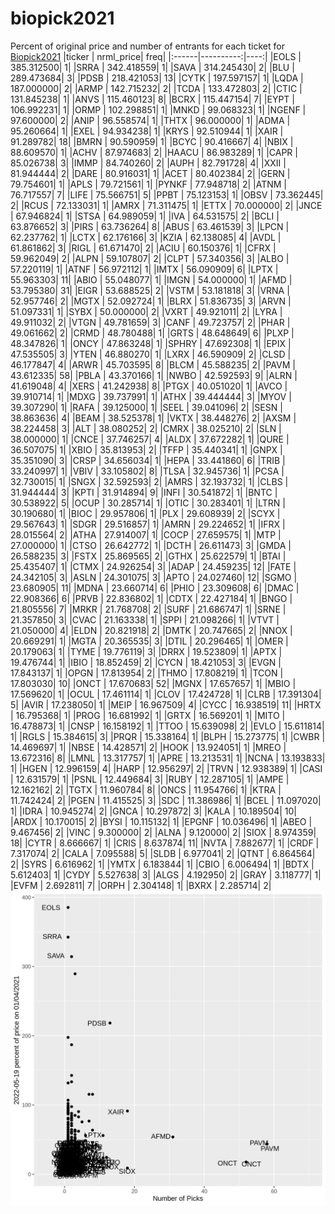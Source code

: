 # biopick2021
Percent of original price and number of entrants for each ticket for [Biopick2021](https://twitter.com/hashtag/Biopick2021)
|ticker | nrml_price| freq|
|:------|----------:|----:|
|EOLS   | 385.312500|    1|
|SRRA   | 342.418559|    1|
|SAVA   | 314.245430|    2|
|BLU    | 289.473684|    3|
|PDSB   | 218.421053|   13|
|CYTK   | 197.597157|    1|
|LQDA   | 187.000000|    2|
|ARMP   | 142.715232|    2|
|TCDA   | 133.472803|    2|
|CTIC   | 131.845238|    1|
|ANVS   | 115.460123|    8|
|BCRX   | 115.447154|    7|
|EYPT   | 106.992231|    1|
|ORMP   | 102.298851|    1|
|MNKD   |  99.068323|    1|
|NGENF  |  97.600000|    2|
|ANIP   |  96.558574|    1|
|THTX   |  96.000000|    1|
|ADMA   |  95.260664|    1|
|EXEL   |  94.934238|    1|
|KRYS   |  92.510944|    1|
|XAIR   |  91.289782|   18|
|BMRN   |  90.590959|    1|
|BCYC   |  90.416667|    4|
|NBIX   |  88.609570|    1|
|ACHV   |  87.974683|    2|
|HAACU  |  86.983289|    1|
|CAPR   |  85.026738|    3|
|IMMP   |  84.740260|    2|
|AUPH   |  82.791728|    4|
|XXII   |  81.944444|    2|
|DARE   |  80.916031|    1|
|ACET   |  80.402384|    2|
|GERN   |  79.754601|    1|
|APLS   |  79.721561|    1|
|PYNKF  |  77.948718|    2|
|ATNM   |  76.717557|    7|
|LIFE   |  75.566751|    5|
|PPBT   |  75.123153|    1|
|OBSV   |  73.362445|    2|
|RCUS   |  72.133031|    1|
|AMRX   |  71.311475|    1|
|ETTX   |  70.000000|    2|
|JNCE   |  67.946824|    1|
|STSA   |  64.989059|    1|
|IVA    |  64.531575|    2|
|BCLI   |  63.876652|    3|
|PIRS   |  63.736264|    8|
|ABUS   |  63.461539|    3|
|LPCN   |  62.237762|    1|
|LCTX   |  62.176166|    3|
|KZIA   |  62.138085|    4|
|AVDL   |  61.861862|    3|
|RIGL   |  61.671470|    2|
|ACIU   |  60.150376|    1|
|CFRX   |  59.962049|    2|
|ALPN   |  59.107807|    2|
|CLPT   |  57.340356|    3|
|ALBO   |  57.220119|    1|
|ATNF   |  56.972112|    1|
|IMTX   |  56.090909|    6|
|LPTX   |  55.963303|   11|
|ABIO   |  55.048077|    1|
|IMGN   |  54.000000|    1|
|AFMD   |  53.795380|   31|
|EIGR   |  53.688525|    2|
|VSTM   |  53.181818|    3|
|VRNA   |  52.957746|    2|
|MGTX   |  52.092724|    1|
|BLRX   |  51.836735|    3|
|ARVN   |  51.097331|    1|
|SYBX   |  50.000000|    2|
|VXRT   |  49.921011|    2|
|LYRA   |  49.911032|    2|
|VTGN   |  49.781659|    3|
|CANF   |  49.723757|    2|
|PHAR   |  49.061662|    2|
|CRMD   |  48.780488|    1|
|GRTS   |  48.648649|    6|
|PLXP   |  48.347826|    1|
|ONCY   |  47.863248|    1|
|SPHRY  |  47.692308|    1|
|EPIX   |  47.535505|    3|
|YTEN   |  46.880270|    1|
|LXRX   |  46.590909|    2|
|CLSD   |  46.177847|    4|
|ARWR   |  45.703595|    8|
|BLCM   |  45.588235|    2|
|PAVM   |  43.612335|   58|
|PBLA   |  43.370166|    1|
|NWBO   |  42.592593|    9|
|ALRN   |  41.619048|    4|
|XERS   |  41.242938|    8|
|PTGX   |  40.051020|    1|
|AVCO   |  39.910714|    1|
|MDXG   |  39.737991|    1|
|ATHX   |  39.444444|    3|
|MYOV   |  39.307290|    1|
|RAFA   |  39.125000|    1|
|SEEL   |  39.041096|    2|
|SESN   |  38.863636|    4|
|BEAM   |  38.525378|    1|
|VKTX   |  38.448276|    2|
|AXSM   |  38.224458|    3|
|ALT    |  38.080252|    2|
|CMRX   |  38.025210|    2|
|SLN    |  38.000000|    1|
|CNCE   |  37.746257|    4|
|ALDX   |  37.672282|    1|
|QURE   |  36.507075|    1|
|XBIO   |  35.813953|    2|
|TFFP   |  35.440341|    1|
|GNPX   |  35.351090|    3|
|CRSP   |  34.656034|    1|
|HEPA   |  33.441860|    6|
|TRIB   |  33.240997|    1|
|VBIV   |  33.105802|    8|
|TLSA   |  32.945736|    1|
|PCSA   |  32.730015|    1|
|SNGX   |  32.592593|    2|
|AMRS   |  32.193732|    1|
|CLBS   |  31.944444|    3|
|KPTI   |  31.914894|    9|
|INFI   |  30.541872|    1|
|BNTC   |  30.538922|    5|
|OCUP   |  30.285714|    1|
|OTIC   |  30.283401|    1|
|LTRN   |  30.190680|    1|
|BIOC   |  29.957806|    1|
|PLX    |  29.608939|    2|
|SCYX   |  29.567643|    1|
|SDGR   |  29.516857|    1|
|AMRN   |  29.224652|    1|
|IFRX   |  28.015564|    2|
|ATHA   |  27.914007|    1|
|COCP   |  27.659575|    1|
|MTP    |  27.000000|    1|
|CTSO   |  26.642772|    1|
|DCTH   |  26.611473|    3|
|GMDA   |  26.588235|    3|
|FSTX   |  25.869565|    2|
|GTHX   |  25.622579|    1|
|BTAI   |  25.435407|    1|
|CTMX   |  24.926254|    3|
|ADAP   |  24.459235|   12|
|FATE   |  24.342105|    3|
|ASLN   |  24.301075|    3|
|APTO   |  24.027460|   12|
|SGMO   |  23.680905|   11|
|MDNA   |  23.660714|    6|
|PHIO   |  23.309608|    6|
|DMAC   |  22.908366|    6|
|PRVB   |  22.836802|    1|
|CDTX   |  22.427184|    1|
|BNGO   |  21.805556|    7|
|MRKR   |  21.768708|    2|
|SURF   |  21.686747|    1|
|SRNE   |  21.357850|    3|
|CVAC   |  21.163338|    1|
|SPPI   |  21.098266|    1|
|VTVT   |  21.050000|    4|
|ELDN   |  20.821918|    2|
|DMTK   |  20.747665|    2|
|NNOX   |  20.669291|    1|
|MGTA   |  20.365535|    3|
|DTIL   |  20.296465|    1|
|OMER   |  20.179063|    1|
|TYME   |  19.776119|    3|
|DRRX   |  19.523809|    1|
|APTX   |  19.476744|    1|
|IBIO   |  18.852459|    2|
|CYCN   |  18.421053|    3|
|EVGN   |  17.843137|    1|
|OPGN   |  17.813954|    2|
|THMO   |  17.808219|    1|
|TCON   |  17.803030|   10|
|ONCT   |  17.670683|   52|
|MGNX   |  17.657657|    1|
|MBIO   |  17.569620|    1|
|OCUL   |  17.461114|    1|
|CLOV   |  17.424728|    1|
|CLRB   |  17.391304|    5|
|AVIR   |  17.238050|    1|
|MEIP   |  16.967509|    4|
|CYCC   |  16.938519|   11|
|HRTX   |  16.795368|    1|
|PROG   |  16.681992|    1|
|GRTX   |  16.569201|    1|
|MITO   |  16.478873|    1|
|CNSP   |  16.158192|    1|
|TTOO   |  15.639098|    2|
|EVLO   |  15.611814|    1|
|RGLS   |  15.384615|    3|
|PRQR   |  15.338164|    1|
|BLPH   |  15.273775|    1|
|CWBR   |  14.469697|    1|
|NBSE   |  14.428571|    2|
|HOOK   |  13.924051|    1|
|MREO   |  13.672316|    8|
|LMNL   |  13.317757|    1|
|APRE   |  13.213531|    1|
|NCNA   |  13.193833|    1|
|HGEN   |  12.996159|    4|
|HARP   |  12.956297|    2|
|TRVN   |  12.938389|    1|
|CASI   |  12.631579|    1|
|PSNL   |  12.449684|    3|
|RUBY   |  12.287105|    1|
|AMPE   |  12.162162|    2|
|TGTX   |  11.960784|    8|
|ONCS   |  11.954766|    1|
|KTRA   |  11.742424|    2|
|PGEN   |  11.415525|    3|
|SDC    |  11.386986|    1|
|BCEL   |  11.097020|    1|
|IDRA   |  10.945274|    2|
|GNCA   |  10.297872|    3|
|KALA   |  10.189504|   10|
|ARDX   |  10.170015|    2|
|BYSI   |  10.115132|    1|
|EPGNF  |  10.036496|    1|
|ABEO   |   9.467456|    2|
|VINC   |   9.300000|    2|
|ALNA   |   9.120000|    2|
|SIOX   |   8.974359|   18|
|CYTR   |   8.666667|    1|
|CRIS   |   8.637874|   11|
|NVTA   |   7.882677|    1|
|CRDF   |   7.317074|    2|
|CALA   |   7.095588|    5|
|SLDB   |   6.977041|    2|
|QTNT   |   6.864564|    2|
|SYRS   |   6.616962|    1|
|YMTX   |   6.183844|    1|
|CBIO   |   6.006494|    1|
|BDTX   |   5.612403|    1|
|CYDY   |   5.527638|    3|
|ALGS   |   4.192950|    2|
|GRAY   |   3.118777|    1|
|EVFM   |   2.692811|    7|
|ORPH   |   2.304148|    1|
|BXRX   |   2.285714|    2|
![retvspicks](biopicks.png?raw=true)
